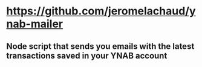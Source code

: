 # https://github.com/jeromelachaud/ynab-mailer

## Node script that sends you emails with the latest transactions saved in your YNAB account

